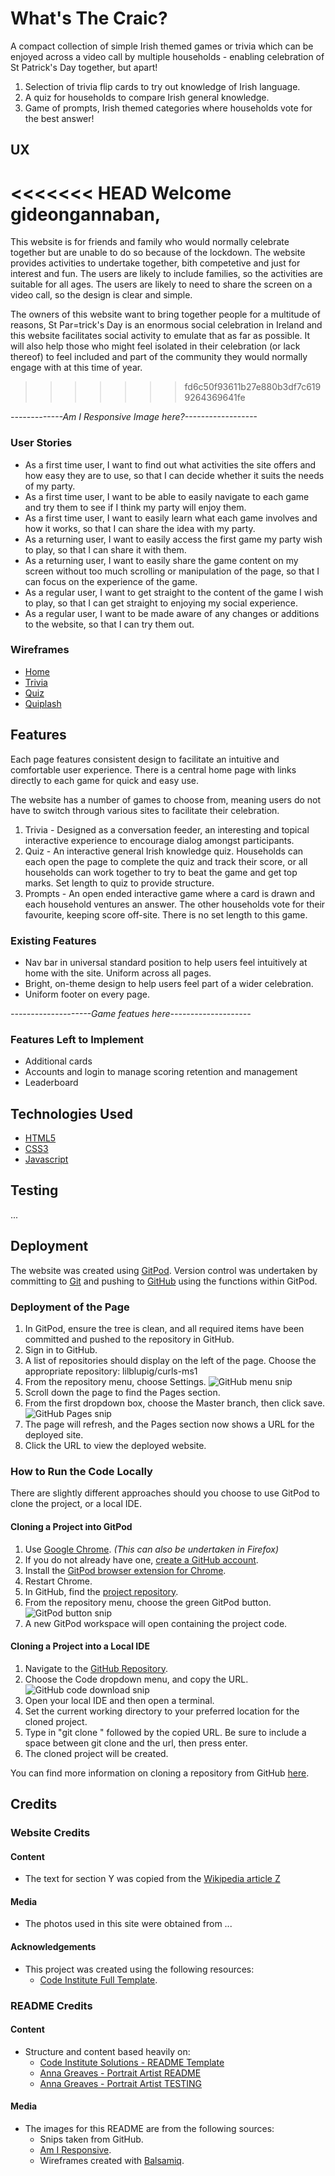 # What's The Craic?

A compact collection of simple Irish themed games or trivia which can be enjoyed across a video call by multiple households - enabling celebration of St Patrick's Day together, but apart!

1. Selection of trivia flip cards to try out knowledge of Irish language.
2. A quiz for households to compare Irish general knowledge.
3. Game of prompts, Irish themed categories where households vote for the best answer!

## UX

<<<<<<< HEAD
Welcome gideongannaban,
=======
This website is for friends and family who would normally celebrate together but are unable to do so because of the lockdown.  The website provides activities to undertake together, bith competetive and just for interest and fun.  The users are likely to include families, so the activities are suitable for all ages.  The users are likely to need to share the screen on a video call, so the design is clear and simple.

The owners of this website want to bring together people for a multitude of reasons, St Par=trick's Day is an enormous social celebration in Ireland and this website facilitates social activity to emulate that as far as possible.  It will also help those who might feel isolated in their celebration (or lack thereof) to feel included and part of the community they would normally engage with at this time of year.
>>>>>>> fd6c50f93611b27e880b3df7c6199264369641fe

*-------------Am I Responsive Image here?------------------*

### User Stories
* As a first time user, I want to find out what activities the site offers and how easy they are to use, so that I can decide whether it suits the needs of my party.
* As a first time user, I want to be able to easily navigate to each game and try them to see if I think my party will enjoy them.
* As a first time user, I want to easily learn what each game involves and how it works, so that I can share the idea with my party.
* As a returning user, I want to easily access the first game my party wish to play, so that I can share it with them.
* As a returning user, I want to easily share the game content on my screen without too much scrolling or manipulation of the page, so that I can focus on the experience of the game.
* As a regular user, I want to get straight to the content of the game I wish to play, so that I can get straight to enjoying my social experience.
* As a regular user, I want to be made aware of any changes or additions to the website, so that I can try them out.

### Wireframes
* [Home](#)
* [Trivia](#)
* [Quiz](#)
* [Quiplash](#)

## Features
Each page features consistent design to facilitate an intuitive and comfortable user experience.  There is a central home page with links directly to each game for quick and easy use.

The website has a number of games to choose from, meaning users do not have to switch through various sites to facilitate their celebration.
1. Trivia - Designed as a conversation feeder, an interesting and topical interactive experience to encourage dialog amongst participants.
2. Quiz - An interactive general Irish knowledge quiz.  Households can each open the page to complete the quiz and track their score, or all households can work together to try to beat the game and get top marks.  Set length to quiz to provide structure.
3. Prompts - An open ended interactive game where a card is drawn and each household ventures an answer.  The other households vote for their favourite, keeping score off-site.  There is no set length to this game.

### Existing Features
* Nav bar in universal standard position to help users feel intuitively at home with the site.  Uniform across all pages.
* Bright, on-theme design to help users feel part of a wider celebration.
* Uniform footer on every page.

*--------------------Game featues here--------------------*

### Features Left to Implement
* Additional cards
* Accounts and login to manage scoring retention and management
* Leaderboard

## Technologies Used
* [HTML5](https://en.wikipedia.org/wiki/HTML5)
* [CSS3](https://www.w3.org/TR/2001/WD-css3-roadmap-20010523/)
* [Javascript](https://www.javascript.com/)

## Testing

...

## Deployment
The website was created using [GitPod](https://www.gitpod.io/). Version control was undertaken by committing to [Git](https://git-scm.com/) and pushing to [GitHub](https://github.com/) using the functions within GitPod.

### Deployment of the Page
1. In GitPod, ensure the tree is clean, and all required items have been committed and pushed to the repository in GitHub.
2. Sign in to GitHub.
3. A list of repositories should display on the left of the page. Choose the appropriate repository: lilblupig/curls-ms1
4. From the repository menu, choose Settings.
![GitHub menu snip](assets/images/deploy-1.png)
5. Scroll down the page to find the Pages section.
6. From the first dropdown box, choose the Master branch, then click save.
![GitHub Pages snip](assets/images/deploy-2.png)
7. The page will refresh, and the Pages section now shows a URL for the deployed site.
8. Click the URL to view the deployed website.

### How to Run the Code Locally
There are slightly different approaches should you choose to use GitPod to clone the project, or a local IDE.

#### Cloning a Project into GitPod
1. Use [Google Chrome](https://www.google.com/intl/en_uk/chrome/). *(This can also be undertaken in Firefox)*
2. If you do not already have one, [create a GitHub account](https://github.com/join).
3. Install the [GitPod browser extension for Chrome](https://chrome.google.com/webstore/detail/gitpod-dev-environments-i/dodmmooeoklaejobgleioelladacbeki).
4. Restart Chrome.
5. In GitHub, find the [project repository](https://github.com/March-Hackathon-Team-27/Hackathon-Project-canRename-).
6. From the repository menu, choose the green GitPod button.
![GitPod button snip](assets/images/deploy-3.png)
7. A new GitPod workspace will open containing the project code.

#### Cloning a Project into a Local IDE
1. Navigate to the [GitHub Repository](https://github.com/March-Hackathon-Team-27/Hackathon-Project-canRename-).
2. Choose the Code dropdown menu, and copy the URL.
![GitHub code download snip](assets/images/deploy-4.png)
3. Open your local IDE and then open a terminal.
4. Set the current working directory to your preferred location for the cloned project.
5. Type in "git clone " followed by the copied URL. Be sure to include a space between git clone and the url, then press enter.
6. The cloned project will be created.

You can find more information on cloning a repository from GitHub [here](https://docs.github.com/en/github/creating-cloning-and-archiving-repositories/cloning-a-repository).

## Credits

### Website Credits

#### Content
* The text for section Y was copied from the [Wikipedia article Z](https://en.wikipedia.org/wiki/Z)

#### Media
* The photos used in this site were obtained from ...

#### Acknowledgements
* This project was created using the following resources:
  * [Code Institute Full Template](https://github.com/Code-Institute-Org/gitpod-full-template).

### README Credits

#### Content
* Structure and content based heavily on:
  * [Code Institute Solutions - README Template](https://github.com/Code-Institute-Solutions/readme-template)
  * [Anna Greaves - Portrait Artist README](https://github.com/AJGreaves/portrait-artist/blob/master/README.md)
  * [Anna Greaves - Portrait Artist TESTING](https://github.com/AJGreaves/portrait-artist/blob/master/TESTING.md)

#### Media
* The images for this README are from the following sources:
  * Snips taken from GitHub.
  * [Am I Responsive](http://ami.responsivedesign.is/).
  * Wireframes created with [Balsamiq](https://balsamiq.com/).